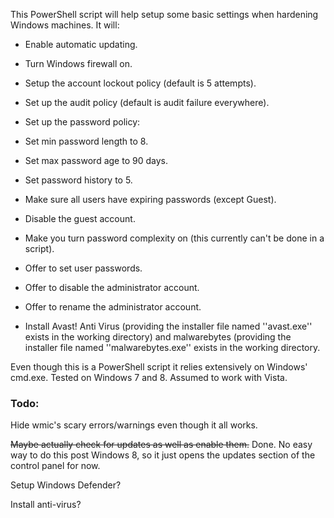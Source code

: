 This PowerShell script will help setup some basic settings when hardening Windows machines. It will:  

- Enable automatic updating.  

- Turn Windows firewall on.  

- Setup the account lockout policy (default is 5 attempts).  

- Set up the audit policy (default is audit failure everywhere).  

- Set up the password policy:  

 - Set min password length to 8.  

 - Set max password age to 90 days.  

 - Set password history to 5.  

- Make sure all users have expiring passwords (except Guest).  

- Disable the guest account.  

- Make you turn password complexity on (this currently can't be done in a script).  

- Offer to set user passwords.  

- Offer to disable the administrator account.  

- Offer to rename the administrator account.  

- Install Avast! Anti Virus (providing the installer file named ''avast.exe'' exists in the working directory) and malwarebytes (providing the installer file named ''malwarebytes.exe'' exists in the working directory.

Even though this is a PowerShell script it relies extensively on Windows' cmd.exe. Tested on Windows 7 and 8. Assumed to work with Vista.


### Todo:  

Hide wmic's scary errors/warnings even though it all works.  

~~Maybe actually check for updates as well as enable them.~~ Done. No easy way to do this post Windows 8, so it just opens the updates section of the control panel for now.  

Setup Windows Defender?  

Install anti-virus?